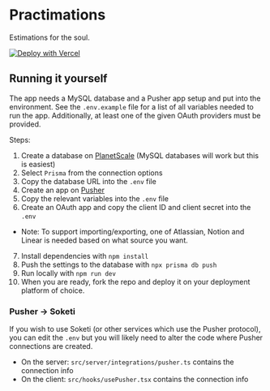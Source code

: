 # Practimations

Estimations for the soul.

[![Deploy with Vercel](https://vercel.com/button)](https://vercel.com/new/clone?repository-url=https%3A%2F%2Fgithub.com%2FWundero%2Fpractimations&env=DATABASE_URL,PUSHER_APP_ID,PUSHER_KEY,PUSHER_SECRET,PUSHER_CLUSTER,NEXTAUTH_SECRET,NEXT_PUBLIC_PUSHER_KEY,NEXT_PUBLIC_PUSHER_CLUSTER,GITHUB_CLIENT_ID,GITHUB_CLIENT_SECRET&envDescription=Additional%20environment%20variables%20are%20specified%20in%20the%20example%20env%20file&envLink=https%3A%2F%2Fgithub.com%2FWundero%2Fpractimations%2Fblob%2Fmain%2F.env.example&project-name=practimations&repository-name=practimations)

## Running it yourself
The app needs a MySQL database and a Pusher app setup and put into the environment. See the `.env.example` file for a list of all variables needed to run the app. Additionally, at least one of the given OAuth providers must be provided.

Steps:
1. Create a database on [PlanetScale](https://planetscale.com/) (MySQL databases will work but this is easiest)
2. Select `Prisma` from the connection options
3. Copy the database URL into the `.env` file
4. Create an app on [Pusher](https://pusher.com/)
5. Copy the relevant variables into the `.env` file
6. Create an OAuth app and copy the client ID and client secret into the `.env`
- Note: To support importing/exporting, one of Atlassian, Notion and Linear is needed based on what source you want.
7. Install dependencies with `npm install`
8. Push the settings to the database with `npx prisma db push`
9. Run locally with `npm run dev`
10. When you are ready, fork the repo and deploy it on your deployment platform of choice.

### Pusher -> Soketi
If you wish to use Soketi (or other services which use the Pusher protocol), you can edit the `.env` but you will likely need to alter the code where Pusher connections are created.

- On the server: `src/server/integrations/pusher.ts` contains the connection info
- On the client: `src/hooks/usePusher.tsx` contains the connection info